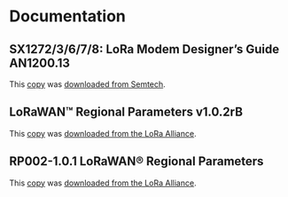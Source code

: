 # Documentation

## SX1272/3/6/7/8: LoRa Modem Designer’s Guide AN1200.13

This [copy](./LoraDesignGuide_STD.pdf) was
[downloaded from Semtech](https://lora-developers.semtech.com/library/product-documents/).

## LoRaWAN™ Regional Parameters v1.0.2rB

This [copy](./lorawan_regional_parameters_v1.0.2_final_1944_1.pdf) was
[downloaded from the LoRa Alliance](https://lora-alliance.org/resource-hub/lorawantm-regional-parameters-v102rb).

## RP002-1.0.1 LoRaWAN® Regional Parameters

This [copy](./rp_2-1.0.1.pdf) was
[downloaded from the LoRa Alliance](https://lora-alliance.org/sites/default/files/2020-06/rp_2-1.0.1.pdf).
